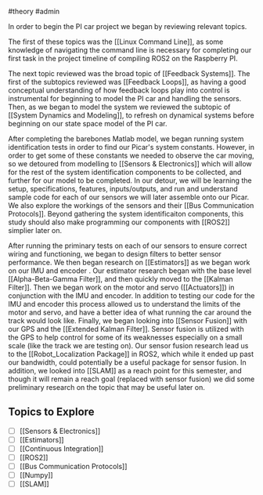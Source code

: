 #theory #admin 

In order to begin the PI car project we began by reviewing relevant topics. 

The first of these topics was the [[Linux Command Line]], as some knowledge of navigating the command line is necessary for completing our first task in the project timeline of compiling ROS2 on the Raspberry PI.

The next topic reviewed was the broad topic of [[Feedback Systems]]. The first of the subtopics reviewed was [[Feedback Loops]], as having a good conceptual understanding of how feedback loops play into control is instrumental for beginning to model the PI car and handling the sensors. Then, as we began to model the system we reviewed the subtopic of [[System Dynamics and Modeling]], to refresh on dynamical systems before beginning on our state space model of the PI car.

After completing the barebones Matlab model, we began running system identification tests in order to find our Picar's system constants. However, in order to get some of these constants we needed to observe the car moving, so we detoured from modelling to [[Sensors & Electronics]] which will allow for the rest of the system identification components to be collected, and further for our model to be completed. In our detour, we will be learning the setup, specifications, features, inputs/outputs, and run and understand sample code for each of our sensors we will later assemble onto our Picar. We also explore the workings of the sensors and their [[Bus Communication Protocols]]. Beyond gathering the system identificaiton components, this study should also make programming our components with [[ROS2]] simplier later on. 

After running the priminary tests on each of our sensors to ensure correct wiring and functioning, we began to design filters to better sensor performance. We then began research on [[Estimators]] as we began work on our IMU and encoder . Our estimator research began with the base level [[Alpha-Beta-Gamma Filter]], and then quickly moved to the [[Kalman Filter]]. Then we began work on the motor and servo ([[Actuators]]) in conjunction with the IMU and encoder. In addition to testing our code for the IMU and encoder this process allowed us to understand the limits of the motor and servo, and have a better idea of what running the car around the track would look like. Finally, we began looking into [[Sensor Fusion]] with our GPS and the [[Extended Kalman Filter]]. Sensor fusion is utilized with the GPS to help control for some of its weaknesses especially on a small scale (like the track we are testing on). Our sensor fusion research lead us to the [[Robot_Localization Package]]
in ROS2, which while it ended up past our bandwidth, could potentially be a useful package for sensor fusion. In addition, we looked into [[SLAM]] as a reach point for this semester, and though it will remain a reach goal (replaced with sensor fusion) we did some preliminary research on the topic that may be useful later on. 

## Topics to Explore

- [ ] [[Sensors & Electronics]]
- [ ] [[Estimators]]
- [ ] [[Continuous Integration]]
- [ ] [[ROS2]]
- [ ] [[Bus Communication Protocols]]
- [ ] [[Numpy]]
- [ ] [[SLAM]]
